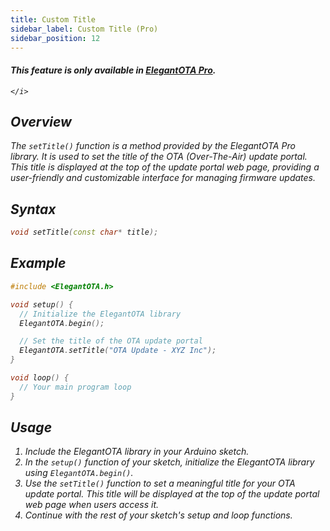 ```yaml
---
title: Custom Title
sidebar_label: Custom Title (Pro)
sidebar_position: 12
---
```


<div className="pro-label">
    <i>
        <h4 style={{ fontWeight: '500', marginBottom: 5 }}>
             This feature is only available in <a target="_blank" style={{ color: "red" }} href="https://elegantota.pro">ElegantOTA Pro</a>.
        </h4>
         
    </i>
</div>

## Overview 

The `setTitle()` function is a method provided by the ElegantOTA Pro library. It is used to set the title of the OTA (Over-The-Air) update portal. This title is displayed at the top of the update portal web page, providing a user-friendly and customizable interface for managing firmware updates.

## Syntax

```cpp
void setTitle(const char* title);
```

## Example

```cpp
#include <ElegantOTA.h>

void setup() {
  // Initialize the ElegantOTA library
  ElegantOTA.begin();

  // Set the title of the OTA update portal
  ElegantOTA.setTitle("OTA Update - XYZ Inc");
}

void loop() {
  // Your main program loop
}
```

## Usage

1. Include the ElegantOTA library in your Arduino sketch.
2. In the `setup()` function of your sketch, initialize the ElegantOTA library using `ElegantOTA.begin()`.
3. Use the `setTitle()` function to set a meaningful title for your OTA update portal. This title will be displayed at the top of the update portal web page when users access it.
4. Continue with the rest of your sketch's setup and loop functions.
